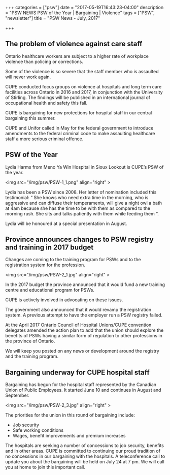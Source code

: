 +++
categories = ["psw"]
date = "2017-05-19T16:43:23-04:00"
description = "PSW NEWS PSW of the Year | Bargaining | Violence"
tags = ["PSW", "newsletter"]
title = "PSW News - July, 2017"

+++

## The problem of violence against care staff

Ontario healthcare workers are subject to a higher rate of workplace violence than policing or corrections.

Some of the violence is so severe that the staff member who is assaulted will never work again.

CUPE conducted focus groups on violence at hospitals and long term care facilities across Ontario in 2016 and 2017, in conjunction with the University of Stirling. The findings will be published in an international journal of occupational health and safety this fall.

CUPE is bargaining for new protections for hospital staff in our central bargaining this summer.

CUPE and Unifor called in May for the federal government to introduce amendments to the federal criminal code to make assaulting healthcare staff a more serious criminal offence.



## PSW of the Year

Lydia Harms from Meno Ya Win Hospital in Sioux Lookout is CUPE’s PSW of the year.

<img src="/img/psw/PSW-1_1.png" align="right" \>

Lydia has been a PSW since 2008. Her letter of nomination included this testimonial: “ She knows who need extra time in the morning, who is aggressive and can diffuse their temperaments, will give a night owl a bath at 4am because she has the time to be with them as compared to the morning rush. She sits and talks patiently with them while feeding them ”.


Lydia will be honoured at a special presentation in August.


## Province announces changes to PSW registry and training in 2017 budget

Changes are coming to the training program for PSWs and to the registration system for the profession.

<img src="/img/psw/PSW-2_1.jpg" align="right" \>


In the 2017 budget the province announced that it would fund a new training centre and educational program for PSWs.

CUPE is actively involved in advocating on these issues.

The government also announced that it would revamp the registration system. A previous attempt to have the employer run a PSW registry failed.

At the April 2017 Ontario Council of Hospital Unions/CUPE convention delegates amended the action plan to add that the union should explore the benefits of PSWs having a similar form of regulation to other professions in the province of Ontario.

We will keep you posted on any news or development around the registry and the training program.



## Bargaining underway for CUPE hospital staff

Bargaining has begun for the hospital staff represented by the Canadian Union of Public Employees. It started June 10 and continues in August and September.

<img src="/img/psw/PSW-2_3.jpg" align="right" \>


The priorities for the union in this round of bargaining include:

- Job security
- Safe working conditions
- Wages, benefit improvements and premium increases

The hospitals are seeking a number of concessions to job security, benefits and in other areas. CUPE is committed to continuing our proud tradition of no concessions in our bargaining with the hospitals. A teleconference call to update you about the bargaining will be held on July 24 at 7 pm. We will call you at home to join this important call.





